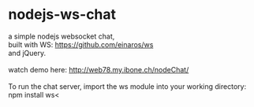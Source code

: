 nodejs-ws-chat
==============

a simple nodejs websocket chat,<br/>
built with WS: https://github.com/einaros/ws<br/>
and jQuery.<br/>
<br/>
watch demo here: <a href="http://web78.my.ibone.ch/nodeChat/">http://web78.my.ibone.ch/nodeChat/</a></br>
<br/>
To run the chat server, import the ws module into your working directory:<br/>
npm install ws<<br/>